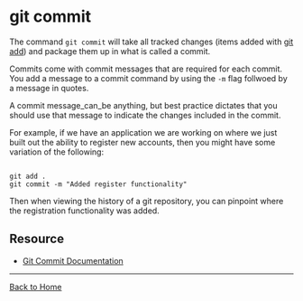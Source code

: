 # git commit

The command `git commit` will take all tracked changes (items added with [git add](.//ADD.md)) and package them up in what is called a commit.

Commits come with commit messages that are required for each commit. You add a message to a commit command by using the `-m` flag follwoed by a message in quotes.

A commit message_can_be anything, but best practice dictates that you should use that message to indicate the changes included in the commit.

For example, if we have an application we are working on where we just built out the ability to register new accounts, then you might have some variation of the following:

```

git add .
git commit -m "Added register functionality"
```
Then when viewing the history of a git repository, you can pinpoint where the registration functionality was added.

## Resource

- [Git Commit Documentation](https://git-scm.com/docs/git-commit)

---

[Back to Home](../README.md)